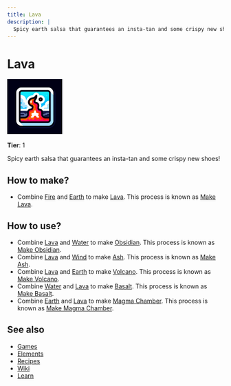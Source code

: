 ```yaml
---
title: Lava
description: |
  Spicy earth salsa that guarantees an insta-tan and some crispy new shoes!
---
```

# Lava

![](../images/item.lava.png)

**Tier**: 1

Spicy earth salsa that guarantees an insta-tan and some crispy new shoes!

## How to make?

* Combine [Fire](/wiki/elements/fire) and [Earth](/wiki/elements/earth) to make [Lava](/wiki/elements/lava). This process is known as [Make Lava](/wiki/recipes/make-lava).

## How to use?

* Combine [Lava](/wiki/elements/lava) and [Water](/wiki/elements/water) to make [Obsidian](/wiki/elements/obsidian). This process is known as [Make Obsidian](/wiki/recipes/make-obsidian).
* Combine [Lava](/wiki/elements/lava) and [Wind](/wiki/elements/wind) to make [Ash](/wiki/elements/ash). This process is known as [Make Ash](/wiki/recipes/make-ash).
* Combine [Lava](/wiki/elements/lava) and [Earth](/wiki/elements/earth) to make [Volcano](/wiki/elements/volcano). This process is known as [Make Volcano](/wiki/recipes/make-volcano).
* Combine [Water](/wiki/elements/water) and [Lava](/wiki/elements/lava) to make [Basalt](/wiki/elements/basalt). This process is known as [Make Basalt](/wiki/recipes/make-basalt).
* Combine [Earth](/wiki/elements/earth) and [Lava](/wiki/elements/lava) to make [Magma Chamber](/wiki/elements/magma-chamber). This process is known as [Make Magma Chamber](/wiki/recipes/make-magma-chamber).

## See also

* [Games](/wiki/games)
* [Elements](/wiki/elements)
* [Recipes](/wiki/recipes)
* [Wiki](/wiki/index)
* [Learn](/learn/index)